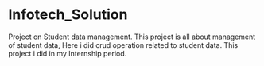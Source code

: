 # Infotech_Solution
Project on Student data management.
This project is all about management of student data, Here i did crud operation related to student data.
This project i did in my Internship period.
